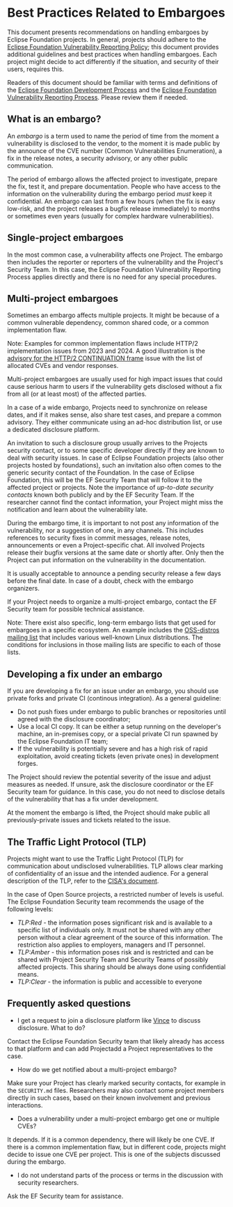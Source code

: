 # Best Practices Related to Embargoes

This document presents recommendations on handling embargoes by Eclipse Foundation projects. In general, projects should adhere to the [Eclipse Foundation Vulnerability Reporting Policy](https://www.eclipse.org/security/policy/); this document provides additional guidelines and best practices when handling embargoes. Each project might decide to act differently if the situation, and security of their users, requires this.

Readers of this document should be familiar with terms and definitions of the [Eclipse Foundation Development Process](https://www.eclipse.org/projects/dev_process) and the [Eclipse Foundation Vulnerability Reporting Process](https://www.eclipse.org/security/policy/). Please review them if needed.

## What is an embargo?

An *embargo* is a term used to name the period of time from the moment a vulnerability is disclosed to the vendor, to the moment it is made public by the announce of the CVE number (Common Vulnerabilities Enumeration), a fix in the release notes, a security advisory, or any other public communication.

The period of embargo allows the affected project to investigate, prepare the fix, test it, and prepare documentation. People who have access to the information on the vulnerability during the embargo period *must* keep it confidential. An embargo can last from a few hours (when the fix is easy low-risk, and the project releases a bugfix release immediately) to months or sometimes even years (usually for complex hardware vulnerabilities).

## Single-project embargoes

In the most common case, a vulnerability affects one Project. The embargo then includes the reporter or reporters of the vulnerability and the Project's Security Team. In this case, the Eclipse Foundation Vulnerability Reporting Process applies directly and there is no need for any special procedures.

## Multi-project embargoes

Sometimes an embargo affects multiple projects. It might be because of a common vulnerable dependency, common shared code, or a common implementation flaw.

Note: Examples for common implementation flaws include HTTP/2 implementation issues from 2023 and 2024. A good illustration is the [advisory for the HTTP/2 CONTINUATION frame](https://kb.cert.org/vuls/id/421644) issue with the list of allocated CVEs and vendor responses.

Multi-project embargoes are usually used for high impact issues that could cause serious harm to users if the vulnerability gets disclosed without a fix from all (or at least most) of the affected parties.

In a case of a wide embargo, Projects need to synchronize on release dates, and if it makes sense, also share test cases, and prepare a common advisory. They either communicate using an ad-hoc distribution list, or use a dedicated disclosure platform.

An invitation to such a disclosure group usually arrives to the Projects security contact, or to some specific developer directly if they are known to deal with security issues. In case of Eclipse Foundation projects (also other projects hosted by foundations), such an invitation also often comes to the generic security contact of the Foundation. In the case of Eclipse Foundation, this will be the EF Security Team that will follow it to the affected project or projects. Note the importance of *up-to-date security contacts* known both publicly and by the EF Security Team. If the researcher cannot find the contact information, your Project might miss the notification and learn about the vulnerability late.

During the embargo time, it is important to not post any information of the vulnerability, nor a suggestion of one, in any channels. This includes references to security fixes in commit messages, release notes, announcements or even a Project-specific chat. All involved Projects release their bugfix versions at the same date or shortly after. Only then the Project can put information on the vulnerability in the documentation.

It is usually acceptable to announce a pending security release a few days before the final date. In case of a doubt, check with the embargo organizers.

If your Project needs to organize a multi-project embargo, contact the EF Security team for possible technical assistance.

Note: There exist also specific, long-term embargo lists that get used for embargoes in a specific ecosystem. An example includes the [OSS-distros mailing list](https://oss-security.openwall.org/wiki/mailing-lists/distros) that includes various well-known Linux distributions. The conditions for inclusions in those mailing lists are specific to each of those lists.

## Developing a fix under an embargo

If you are developing a fix for an issue under an embargo, you should use private forks and private CI (continous integration). As a general guideline:

* Do not push fixes under embargo to public branches or repositories until agreed with the disclosure coordinator;
* Use a local CI copy. It can be either a setup running on the developer's machine, an in-premises copy, or a special private CI run spawned by the Eclipse Foundation IT team;
* If the vulnerability is potentially severe and has a high risk of rapid exploitation, avoid creating tickets (even private ones) in development forges.

The Project should review the potential severity of the issue and adjust measures as needed. If unsure, ask the disclosure coordinator or the EF Security team for guidance. In this case, you do not need to disclose details of the vulnerability that has a fix under development.

At the moment the embargo is lifted, the Project should make public all previously-private issues and tickets related to the issue.

## The Traffic Light Protocol (TLP)

Projects might want to use the Traffic Light Protocol (TLP) for communication about undisclosed vulnerabilities. TLP allows clear marking of confidentiality of an issue and the intended audience. For a general description of the TLP, refer to the [CISA's document](https://www.cisa.gov/news-events/news/traffic-light-protocol-tlp-definitions-and-usage).

In the case of Open Source projects, a restricted number of levels is useful. The Eclipse Foundation Security team recommends the usage of the following levels:

* *TLP:Red* - the information poses significant risk and is available to a specific list of individuals only. It must not be shared with any other person without a clear agreement of the source of this information. The restriction also applies to employers, managers and IT personnel.
* *TLP:Amber* - this information poses risk and is restricted and can be shared with Project Security Team and Security Teams of possibly affected projects. This sharing should be always done using confidential means.
* *TLP:Clear* - the information is public and accessible to everyone

## Frequently asked questions

- I get a request to join a disclosure platform like [Vince](https://kb.cert.org/vince/) to discuss disclosure. What to do?

Contact the Eclipse Foundation Security team that likely already has access to that platform and can add Projectadd a Project representatives to the case.

- How do we get notified about a multi-project embargo?

Make sure your Project has clearly marked security contacts, for example in the ``SECURITY.md`` files. Researchers may also contact some project members directly in such cases, based on their known involvement and previous interactions.

- Does a vulnerability under a multi-project embargo get one or multiple CVEs?

It depends. If it is a common dependency, there will likely be one CVE. If there is a common implementation flaw, but in different code, projects might decide to issue one CVE per project. This is one of the subjects discussed during the embargo.

- I do not understand parts of the process or terms in the discussion with security researchers.

Ask the EF Security team for assistance.
